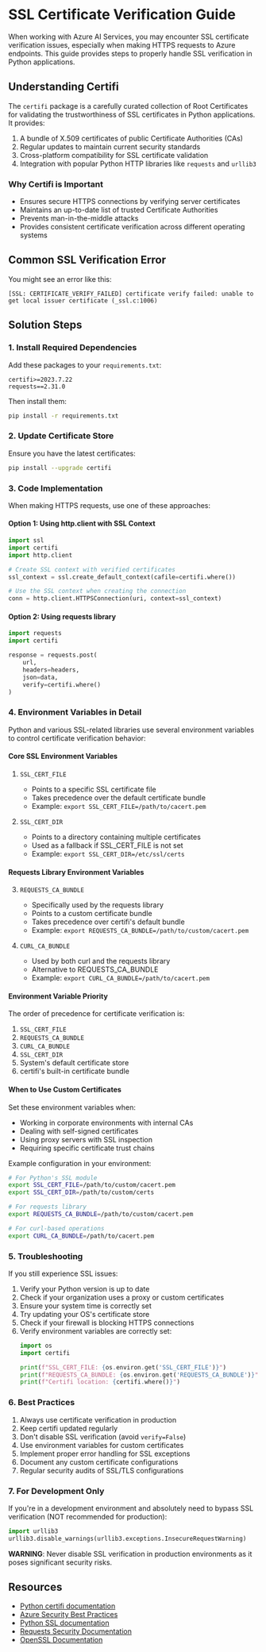 # SSL Certificate Verification Guide

When working with Azure AI Services, you may encounter SSL certificate verification issues, especially when making HTTPS requests to Azure endpoints. This guide provides steps to properly handle SSL verification in Python applications.

## Understanding Certifi

The `certifi` package is a carefully curated collection of Root Certificates for validating the trustworthiness of SSL certificates in Python applications. It provides:

1. A bundle of X.509 certificates of public Certificate Authorities (CAs)
2. Regular updates to maintain current security standards
3. Cross-platform compatibility for SSL certificate validation
4. Integration with popular Python HTTP libraries like `requests` and `urllib3`

### Why Certifi is Important

- Ensures secure HTTPS connections by verifying server certificates
- Maintains an up-to-date list of trusted Certificate Authorities
- Prevents man-in-the-middle attacks
- Provides consistent certificate verification across different operating systems

## Common SSL Verification Error

You might see an error like this:
```
[SSL: CERTIFICATE_VERIFY_FAILED] certificate verify failed: unable to get local issuer certificate (_ssl.c:1006)
```

## Solution Steps

### 1. Install Required Dependencies

Add these packages to your `requirements.txt`:
```
certifi>=2023.7.22
requests==2.31.0
```

Then install them:
```bash
pip install -r requirements.txt
```

### 2. Update Certificate Store

Ensure you have the latest certificates:
```bash
pip install --upgrade certifi
```

### 3. Code Implementation

When making HTTPS requests, use one of these approaches:

#### Option 1: Using http.client with SSL Context
```python
import ssl
import certifi
import http.client

# Create SSL context with verified certificates
ssl_context = ssl.create_default_context(cafile=certifi.where())

# Use the SSL context when creating the connection
conn = http.client.HTTPSConnection(uri, context=ssl_context)
```

#### Option 2: Using requests library
```python
import requests
import certifi

response = requests.post(
    url,
    headers=headers,
    json=data,
    verify=certifi.where()
)
```

### 4. Environment Variables in Detail

Python and various SSL-related libraries use several environment variables to control certificate verification behavior:

#### Core SSL Environment Variables

1. `SSL_CERT_FILE`
   - Points to a specific SSL certificate file
   - Takes precedence over the default certificate bundle
   - Example: `export SSL_CERT_FILE=/path/to/cacert.pem`

2. `SSL_CERT_DIR`
   - Points to a directory containing multiple certificates
   - Used as a fallback if SSL_CERT_FILE is not set
   - Example: `export SSL_CERT_DIR=/etc/ssl/certs`

#### Requests Library Environment Variables

3. `REQUESTS_CA_BUNDLE`
   - Specifically used by the requests library
   - Points to a custom certificate bundle
   - Takes precedence over certifi's default bundle
   - Example: `export REQUESTS_CA_BUNDLE=/path/to/custom/cacert.pem`

4. `CURL_CA_BUNDLE`
   - Used by both curl and the requests library
   - Alternative to REQUESTS_CA_BUNDLE
   - Example: `export CURL_CA_BUNDLE=/path/to/cacert.pem`

#### Environment Variable Priority

The order of precedence for certificate verification is:
1. `SSL_CERT_FILE`
2. `REQUESTS_CA_BUNDLE`
3. `CURL_CA_BUNDLE`
4. `SSL_CERT_DIR`
5. System's default certificate store
6. certifi's built-in certificate bundle

#### When to Use Custom Certificates

Set these environment variables when:
- Working in corporate environments with internal CAs
- Dealing with self-signed certificates
- Using proxy servers with SSL inspection
- Requiring specific certificate trust chains

Example configuration in your environment:
```bash
# For Python's SSL module
export SSL_CERT_FILE=/path/to/custom/cacert.pem
export SSL_CERT_DIR=/path/to/custom/certs

# For requests library
export REQUESTS_CA_BUNDLE=/path/to/custom/cacert.pem

# For curl-based operations
export CURL_CA_BUNDLE=/path/to/cacert.pem
```

### 5. Troubleshooting

If you still experience SSL issues:

1. Verify your Python version is up to date
2. Check if your organization uses a proxy or custom certificates
3. Ensure your system time is correctly set
4. Try updating your OS's certificate store
5. Check if your firewall is blocking HTTPS connections
6. Verify environment variables are correctly set:
   ```python
   import os
   import certifi
   
   print(f"SSL_CERT_FILE: {os.environ.get('SSL_CERT_FILE')}")
   print(f"REQUESTS_CA_BUNDLE: {os.environ.get('REQUESTS_CA_BUNDLE')}")
   print(f"Certifi location: {certifi.where()}")
   ```

### 6. Best Practices

1. Always use certificate verification in production
2. Keep certifi updated regularly
3. Don't disable SSL verification (avoid `verify=False`)
4. Use environment variables for custom certificates
5. Implement proper error handling for SSL exceptions
6. Document any custom certificate configurations
7. Regular security audits of SSL/TLS configurations

### 7. For Development Only

If you're in a development environment and absolutely need to bypass SSL verification (NOT recommended for production):

```python
import urllib3
urllib3.disable_warnings(urllib3.exceptions.InsecureRequestWarning)
```

**WARNING**: Never disable SSL verification in production environments as it poses significant security risks.

## Resources

- [Python certifi documentation](https://pypi.org/project/certifi/)
- [Azure Security Best Practices](https://docs.microsoft.com/azure/security/fundamentals/best-practices-and-patterns)
- [Python SSL documentation](https://docs.python.org/3/library/ssl.html)
- [Requests Security Documentation](https://requests.readthedocs.io/en/latest/user/advanced/#ssl-cert-verification)
- [OpenSSL Documentation](https://www.openssl.org/docs/)